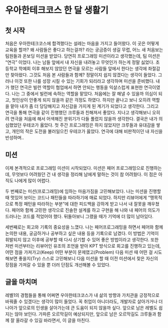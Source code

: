 # 우아한테크코스 한 달 생활기
## 첫 시작
처음은 우아한테크코스에 합격했다는 설레는 마음을 가지고 들어왔다.
이 곳은 어떻게 교육을 할까? 왜 사람들은 좋다고 하는걸까? 라는 궁금증이 생길 무렵, 어느 새 처음보는 팀원들과 온보딩 미션을 받았다.
당연히 프로그래밍 미션이라고 생각했는데, 팀 미션은 “연극” 이었다.
나는 남들 앞에서 내 자신을 내려놓고 무엇인가 하는게 정말 싫었다.
초등학교 학예회 이후 해보지 않았던 연극을 모르는 사람들 앞에서 한다는 생각에 좌절감만 찾아왔다.
그것도 처음 본 사람들과 함께? 정말이지 쉽지 않겠다는 생각이 들었다.
그러나 이것 또한 나를 성장 시킬 수 있는 기회가 되리라고 생각하며 미션을 준비했다.
내가 했던 연극은 빌런 역할이 협업에서 하면 안되는 행동을 익살스럽게 표현한 연극이였다.
나는 그 중에서 빌런에 속하는 역할을 맡았다.
처음에는 잘 해낼 수 있을까 의심이 되고, 첫인상이 안좋게 되지 않을까 같은 걱정도 하였다.
하지만 끝나고 보니 오히려 역할을 맡아 내가 좀 더 당당해지고 자신감을 가지게 된 계기가 되었다고 생각한다.
그리고 연극을 통해 연극을 같이 진행했던 크루들과 친해져서 좋았다.
지나고 생각해보니 오히려 연극을 처음에 해서 어색해진 분위기가 다들 풀렸지 않을까 생각한다. 
결국은 내가 의심했었던 우테코가 옳았다.
첫 주간 프로그래밍은 하지 않았지만 크루들과 유대감을 쌓고, 개인의 작은 도전을 불러일으킨 우테코가 옳았다.
연극에 대해 비판적이던 내 자신을 반성하며..
## 미션
이제 본격적으로 프로그래밍 미션이 시작되었다.
미션은 페어 프로그래밍으로 진행하는데, 무엇보다 어려웠던 건 내 생각을 정리해 남에게 말하는 것이 참 어려웠다.
이 점은 아직도 나에게 많이 어렵다.

두 번째로는 미션(프로그래밍)에 임하는 마음가짐을 고민해보았다.
나는 미션을 진행할 때 멋있어 보이는 코드나 패턴들을 따라하기에 매료 되었다.
하지만 리뷰어에게 “맹목적으로 특정 패턴을 따라하는 부분”에 대한 피드백을 강하게 받고 나서 내 잘못을 깨우쳤다.
페어와 함께 고민한 생각으로 진솔한 설계를 하고 구현을 해 나와 내 페어의 의도가 드러나는 코드를 적었어야 했다.
뒤돌아보니 그랬을 때가 기억에 더 많이 남아있다.

세번째로는 회고와 기록의 중요성을 느꼈다.
나는 페어프로그래밍을 하면서 페어와 함께 논의한 내용, 궁금하거나 공부하고 싶은 내용 등을 기록으로 남겼다.
이 방법은 기억이 휘발되지 않고 이후에 공부할 때 다시 상기할 수 있어 좋은 방법이라고 생각한다.
또한 저번 미션부터는 리뷰어인 유조의 조언을 받아 KPT 방식으로 회고를 진행하고 있는데,
어떤 점을 가져가고(Keep) 어떤 부분이 문제였고(Problem) 다음 미션 때 어떤 걸 시도해보면 좋을지(Try) 스스로 고민해보니 다음 미션을 할 때 이전 미션에서 찾은 자신의 장점을 가져갈 수 있을 뿐 더러 단점도 개선해볼 수 있었다.

## 글을 마치며
레벨1의 경험들을 통해 어쩌면 우아한테크코스가 내 삶의 방향과 가치관을 긍정적으로 바꿔줄 수 있겠다는 생각이 많이 들었다.
꼭 취업이 아니더라도, 개발자로 살아가거나 더 나아가 앞으로의 인생을 살아가는데 큰 도움이 되지 않을까 싶다.
앞으로 남은 레벨도 쉽지는 않아 보인다.
가파른 오르막길이 예상되지만, 앞으로 남은 오르막길도 크루들과 함께 잘 올라갈 수 있길 바라면서, 이 글을 마친다.
